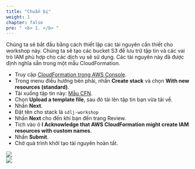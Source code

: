 ```yaml
---
title: "Chuẩn bị"
weight: 1 
chapter: false
pre: " <b> 1. </b> "
---
```


Chúng ta sẽ bắt đầu bằng cách thiết lập các tài nguyên cần thiết cho workshop này. Chúng ta sẽ tạo các bucket S3 để lưu trữ tập tin và các vai trò IAM phù hợp cho các dịch vụ sẽ sử dụng. Các tài nguyên này đã được định nghĩa sẵn trong một mẫu CloudFormation.

- Truy cập [CloudFormation trong AWS Console](https://ap-southeast-1.console.aws.amazon.com/cloudformation/home?region=ap-southeast-1#/stacks?filteringText=&filteringStatus=active&viewNested=true).
- Trong menu điều hướng bên phải, nhấn **Create stack** và chọn **With new resources (standard)**.
- Tải xuống tập tin này: [Mẫu CFN](https://drive.google.com/uc?export=download&id=1SRDkQrSHtpAknpcRDSyAc2TIMxHqU63h).
- Chọn **Upload a template file**, sau đó tải lên tập tin bạn vừa tải về.
- Nhấn **Next**.
- Đặt tên cho stack là `sdlj-workshop`
- Nhấn **Next** cho đến khi bạn đến trang Review.
- Tích vào ô **I Acknowledge that AWS CloudFormation might create IAM resources with custom names**.
- Nhấn **Submit**.
- Chờ quá trình khởi tạo tài nguyên hoàn tất.

![](../images/1.prepare/001-prepare.png)  
![](../images/1.prepare/002-prepare.png)
